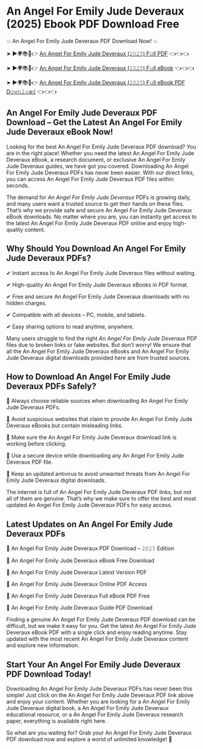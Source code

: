 # An Angel For Emily Jude Deveraux (2025) Ebook PDF Download Free

💥 An Angel For Emily Jude Deveraux PDF Download Now! 💥

➤ ►🌍📚📱👉 [An Angel For Emily Jude Deveraux (𝟸𝟶𝟸𝟻) F𝚞ll PDF](https://getpdf.xyz/an-angel-for-emily-jude-deveraux) 👈👈👈


➤ ►🌍📚📱👉 [An Angel For Emily Jude Deveraux (𝟸𝟶𝟸𝟻) F𝚞ll eBook](https://getpdf.xyz/an-angel-for-emily-jude-deveraux) 👈👈👈


➤ ►🌍📚📱👉 [An Angel For Emily Jude Deveraux (𝟸𝟶𝟸𝟻) F𝚞ll eBook PDF D𝚘𝚠𝚗𝚕𝚘a𝚍](https://getpdf.xyz/an-angel-for-emily-jude-deveraux) 👈👈👈


## An Angel For Emily Jude Deveraux PDF Download – Get the Latest An Angel For Emily Jude Deveraux eBook Now!

Looking for the best An Angel For Emily Jude Deveraux PDF download? You are in the right place! Whether you need the latest An Angel For Emily Jude Deveraux eBook, a research document, or exclusive An Angel For Emily Jude Deveraux guides, we have got you covered. Downloading An Angel For Emily Jude Deveraux PDFs has never been easier. With our direct links, you can access An Angel For Emily Jude Deveraux PDF files within seconds.

The demand for *An Angel For Emily Jude Deveraux* PDFs is growing daily, and many users want a trusted source to get their hands on these files. That’s why we provide safe and secure An Angel For Emily Jude Deveraux eBook downloads. No matter where you are, you can instantly get access to the latest An Angel For Emily Jude Deveraux PDF online and enjoy high-quality content.

## Why Should You Download An Angel For Emily Jude Deveraux PDFs?

✔ Instant access to An Angel For Emily Jude Deveraux files without waiting.

✔ High-quality An Angel For Emily Jude Deveraux eBooks in PDF format.

✔ Free and secure An Angel For Emily Jude Deveraux downloads with no hidden charges.

✔ Compatible with all devices – PC, mobile, and tablets.

✔ Easy sharing options to read anytime, anywhere.

Many users struggle to find the right *An Angel For Emily Jude Deveraux* PDF files due to broken links or fake websites. But don’t worry! We ensure that all the An Angel For Emily Jude Deveraux eBooks and An Angel For Emily Jude Deveraux digital downloads provided here are from trusted sources.

## How to Download An Angel For Emily Jude Deveraux PDFs Safely?

📌 Always choose reliable sources when downloading An Angel For Emily Jude Deveraux PDFs.

📌 Avoid suspicious websites that claim to provide An Angel For Emily Jude Deveraux eBooks but contain misleading links.

📌 Make sure the An Angel For Emily Jude Deveraux download link is working before clicking.

📌 Use a secure device while downloading any An Angel For Emily Jude Deveraux PDF file.

📌 Keep an updated antivirus to avoid unwanted threats from An Angel For Emily Jude Deveraux digital downloads.

The internet is full of An Angel For Emily Jude Deveraux PDF links, but not all of them are genuine. That’s why we make sure to offer the best and most updated An Angel For Emily Jude Deveraux PDFs for easy access.

## Latest Updates on An Angel For Emily Jude Deveraux PDFs

🔹 An Angel For Emily Jude Deveraux PDF Download – 𝟸𝟶𝟸𝟻 Edition

🔹 An Angel For Emily Jude Deveraux eBook Free Download

🔹 An Angel For Emily Jude Deveraux Latest Version PDF

🔹 An Angel For Emily Jude Deveraux Online PDF Access

🔹 An Angel For Emily Jude Deveraux Full eBook PDF Free

🔹 An Angel For Emily Jude Deveraux Guide PDF Download

Finding a genuine An Angel For Emily Jude Deveraux PDF download can be difficult, but we make it easy for you. Get the latest An Angel For Emily Jude Deveraux eBook PDF with a single click and enjoy reading anytime. Stay updated with the most recent An Angel For Emily Jude Deveraux content and explore new information.

## Start Your An Angel For Emily Jude Deveraux PDF Download Today!

Downloading An Angel For Emily Jude Deveraux PDFs has never been this simple! Just click on the An Angel For Emily Jude Deveraux PDF link above and enjoy your content. Whether you are looking for a An Angel For Emily Jude Deveraux digital book, a An Angel For Emily Jude Deveraux educational resource, or a An Angel For Emily Jude Deveraux research paper, everything is available right here.

So what are you waiting for? Grab your An Angel For Emily Jude Deveraux PDF download now and explore a world of unlimited knowledge! 🚀